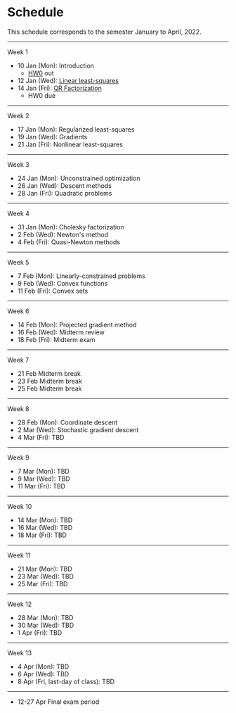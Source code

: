 # Schedule

This schedule corresponds to the semester January to April, 2022.

----
Week 1

- 10 Jan (Mon): Introduction 
  - [HW0](../homework/hw0) out
- 12 Jan (Wed): [Linear least-squares](least-squares)
- 14 Jan (Fri): [QR Factorization](qr-factorization)
  - HW0 due
----
Week 2

- 17 Jan (Mon): Regularized least-squares
- 19 Jan (Wed): Gradients
- 21 Jan (Fri): Nonlinear least-squares

----
Week 3

- 24 Jan (Mon): Unconstrained optimization
- 26 Jan (Wed): Descent methods
- 28 Jan (Fri): Quadratic problems

----
Week 4

- 31 Jan (Mon): Cholesky factorization
-  2 Feb (Wed): Newton's method
-  4 Feb (Fri): Quasi-Newton methods

----
Week 5


-  7 Feb (Mon): Linearly-constrained problems
-  9 Feb (Wed): Convex functions
- 11 Feb (Fri): Convex sets

----
Week 6


- 14 Feb (Mon): Projected gradient method
- 16 Feb (Wed): Midterm review
- 18 Feb (Fri): Midterm exam

----
Week 7


- 21 Feb  Midterm break
- 23 Feb  Midterm break
- 25 Feb  Midterm break

----
Week 8


- 28 Feb (Mon): Coordinate descent
-  2 Mar (Wed): Stochastic gradient descent
-  4 Mar (Fri): TBD

----
Week 9


-  7 Mar (Mon): TBD
-  9 Mar (Wed): TBD
- 11 Mar (Fri): TBD

----
Week 10


- 14 Mar (Mon): TBD
- 16 Mar (Wed): TBD
- 18 Mar (Fri): TBD

----
Week 11


- 21 Mar (Mon): TBD
- 23 Mar (Wed): TBD
- 25 Mar (Fri): TBD

----
Week 12


- 28 Mar (Mon): TBD
- 30 Mar (Wed): TBD
-  1 Apr (Fri): TBD

----
Week 13


-  4 Apr (Mon): TBD
-  6 Apr (Wed): TBD
-  8 Apr (Fri, last-day of class): TBD
  
----

- 12-27 Apr Final exam period
